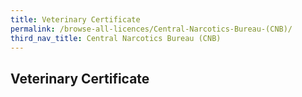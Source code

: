 ```yaml
---
title: Veterinary Certificate
permalink: /browse-all-licences/Central-Narcotics-Bureau-(CNB)/
third_nav_title: Central Narcotics Bureau (CNB)
---
```

## Veterinary Certificate
